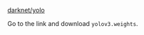 [darknet/yolo](https://pjreddie.com/darknet/yolo/)



Go to  the link and download ```yolov3.weights```.
